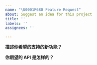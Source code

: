 ```yaml
---
name: "\U0001F680 Feature Request"
about: Suggest an idea for this project
title: ''
labels: ''
assignees: ''

---
```


**描述你希望的支持的新功能？**

**你期望的 API 是怎样的？**

